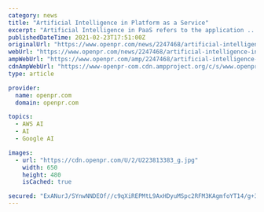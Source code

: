 ```yaml
---
category: news
title: "Artificial Intelligence in Platform as a Service"
excerpt: "Artificial Intelligence in PaaS refers to the application ... utm_medium=15 Key Players Profiles in This Research Report are- AWS, TensorFlow, Rainbird AI, Bluemix, Infosys, Azure, Wipro, Meya.ai ..."
publishedDateTime: 2021-02-23T17:51:00Z
originalUrl: "https://www.openpr.com/news/2247468/artificial-intelligence-in-platform-as-a-service-paas-market"
webUrl: "https://www.openpr.com/news/2247468/artificial-intelligence-in-platform-as-a-service-paas-market"
ampWebUrl: "https://www.openpr.com/amp/2247468/artificial-intelligence-in-platform-as-a-service-paas-market"
cdnAmpWebUrl: "https://www-openpr-com.cdn.ampproject.org/c/s/www.openpr.com/amp/2247468/artificial-intelligence-in-platform-as-a-service-paas-market"
type: article

provider:
  name: openpr.com
  domain: openpr.com

topics:
  - AWS AI
  - AI
  - Google AI

images:
  - url: "https://cdn.openpr.com/U/2/U223813383_g.jpg"
    width: 650
    height: 480
    isCached: true

secured: "ExANurJ/SYnwNNDEOf//c9qXiREPMtL9AxHDyuMSpc2RFM3KAgmfoYT14/g+3UHfJ1iOOFXF88Jhl2rt48oRwFlO4WZcwEe6tr3dBUyJRwHvxpBZWV4kv1cknCdqxZ5RsgfSGYXXYRd3JPeSHah2EwLvXnD1HecYfMqP0ZQl8O+R+rmwA8PkRpPxMZ0tBf39ke34zkwq0Z91xmdsam7BuF4v9vW2P7KBUytLTNF3fZTjjtkIHyy6BzqiwRjJr4rAzW0z1CvP7baFal2g4mSL7kKAaRXT4WXhEQvUsWs9d5ZiuI5DYiaN2piiGkRfKx9P8eSx6Pq+d3iilC0FuztuPDFH33Vf5sqoYdTYUuDKHDc=;jmTBHBFj86hr3Yxw0OBVyA=="
---
```


